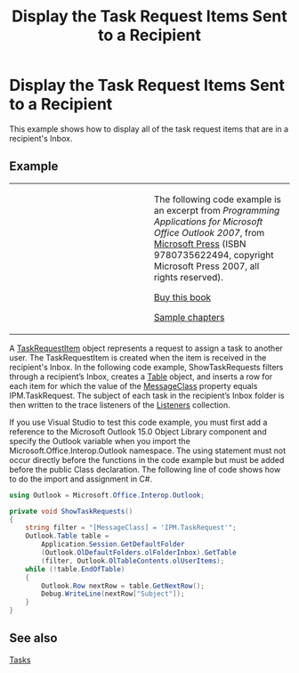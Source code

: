 ﻿---
title: 'Display the Task Request Items Sent to a Recipient'
TOCTitle: 'Display the Task Request Items Sent to a Recipient'
ms:assetid: 167c3d52-67b5-467c-a7b6-e8cc96002b63
ms:mtpsurl: https://msdn.microsoft.com/en-us/library/Ff184591(v=office.15)
ms:contentKeyID: 55119930
ms.date: 07/24/2014
mtps_version: v=office.15


---

# Display the Task Request Items Sent to a Recipient

This example shows how to display all of the task request items that are in a recipient's Inbox.

## Example

<table>
<colgroup>
<col style="width: 50%" />
<col style="width: 50%" />
</colgroup>
<tbody>
<tr class="odd">
<td><p></p></td>
<td><p>The following code example is an excerpt from <em>Programming Applications for Microsoft Office Outlook 2007</em>, from <a href="http://www.microsoft.com/learning/books/default.mspx">Microsoft Press</a> (ISBN 9780735622494, copyright Microsoft Press 2007, all rights reserved).</p>
<p><a href="http://www.amazon.com/gp/product/0735622493?ie=utf8%26tag=msmsdn-20%26linkcode=as2%26camp=1789%26creative=9325%26creativeasin=0735622493">Buy this book</a></p>
<p><a href="https://msdn.microsoft.com/en-us/library/cc513844(v=office.15)">Sample chapters</a></p></td>
</tr>
</tbody>
</table>


A [TaskRequestItem](https://msdn.microsoft.com/en-us/library/bb610737\(v=office.15\)) object represents a request to assign a task to another user. The TaskRequestItem is created when the item is received in the recipient's Inbox. In the following code example, ShowTaskRequests filters through a recipient’s Inbox, creates a [Table](https://msdn.microsoft.com/en-us/library/bb652856\(v=office.15\)) object, and inserts a row for each item for which the value of the [MessageClass](https://msdn.microsoft.com/en-us/library/bb610592\(v=office.15\)) property equals IPM.TaskRequest. The subject of each task in the recipient’s Inbox folder is then written to the trace listeners of the [Listeners](http://msdn.microsoft.com/en-us/library/system.diagnostics.debug.listeners.aspx) collection.

If you use Visual Studio to test this code example, you must first add a reference to the Microsoft Outlook 15.0 Object Library component and specify the Outlook variable when you import the Microsoft.Office.Interop.Outlook namespace. The using statement must not occur directly before the functions in the code example but must be added before the public Class declaration. The following line of code shows how to do the import and assignment in C\#.

```csharp
using Outlook = Microsoft.Office.Interop.Outlook;
```

```csharp
private void ShowTaskRequests()
{
    string filter = "[MessageClass] = 'IPM.TaskRequest'";
    Outlook.Table table =
        Application.Session.GetDefaultFolder
        (Outlook.OlDefaultFolders.olFolderInbox).GetTable
        (filter, Outlook.OlTableContents.olUserItems);
    while (!table.EndOfTable)
    {
        Outlook.Row nextRow = table.GetNextRow();
        Debug.WriteLine(nextRow["Subject"]);
    }
}
```

## See also



[Tasks](tasks.md)

